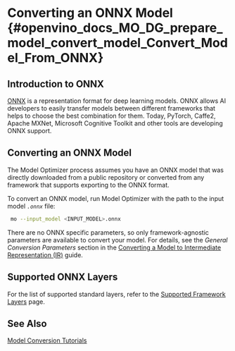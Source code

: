 # Converting an ONNX Model {#openvino_docs_MO_DG_prepare_model_convert_model_Convert_Model_From_ONNX}

## Introduction to ONNX
[ONNX](https://github.com/onnx/onnx) is a representation format for deep learning models. ONNX allows AI developers to easily transfer models between different frameworks that helps to choose the best combination for them. Today, PyTorch, Caffe2, Apache MXNet, Microsoft Cognitive Toolkit and other tools are developing ONNX support.

## Converting an ONNX Model <a name="Convert_From_ONNX"></a>
The Model Optimizer process assumes you have an ONNX model that was directly downloaded from a public repository or converted from any framework that supports exporting to the ONNX format.

To convert an ONNX model, run Model Optimizer with the path to the input model *`.onnx`* file:

```sh
 mo --input_model <INPUT_MODEL>.onnx
```

There are no ONNX specific parameters, so only framework-agnostic parameters are available to convert your model. For details, see the *General Conversion Parameters* section in the [Converting a Model to Intermediate Representation (IR)](Converting_Model.md) guide.

## Supported ONNX Layers
For the list of supported standard layers, refer to the [Supported Framework Layers](../Supported_Frameworks_Layers.md) page.

## See Also
[Model Conversion Tutorials](Convert_Model_Tutorials.md)
